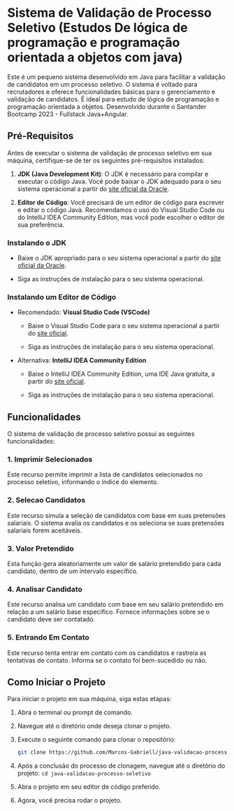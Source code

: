 # Sistema de Validação de Processo Seletivo (Estudos De lógica de programação e programação orientada a objetos  com java)



Este é um pequeno sistema desenvolvido em Java para facilitar a validação de candidatos em um processo seletivo. O sistema é voltado para recrutadores e oferece funcionalidades básicas para o gerenciamento e validação de candidatos. É ideal para estudo de lógica de programação e programação orientada a objetos. Desenvolvido durante o Santander Bootcamp 2023 - Fullstack Java+Angular.

## Pré-Requisitos

Antes de executar o sistema de validação de processo seletivo em sua máquina, certifique-se de ter os seguintes pré-requisitos instalados:

1. **JDK (Java Development Kit)**: O JDK é necessário para compilar e executar o código Java. Você pode baixar o JDK adequado para o seu sistema operacional a partir do [site oficial da Oracle](https://www.oracle.com/java/technologies/javase-downloads.html).

2. **Editor de Código**: Você precisará de um editor de código para escrever e editar o código Java. Recomendamos o uso do Visual Studio Code ou do IntelliJ IDEA Community Edition, mas você pode escolher o editor de sua preferência.

### Instalando o JDK

- Baixe o JDK apropriado para o seu sistema operacional a partir do [site oficial da Oracle](https://www.oracle.com/java/technologies/javase-downloads.html).

- Siga as instruções de instalação para o seu sistema operacional.

### Instalando um Editor de Código

- Recomendado: **Visual Studio Code (VSCode)**

  - Baixe o Visual Studio Code para o seu sistema operacional a partir do [site oficial](https://code.visualstudio.com/Download).

  - Siga as instruções de instalação para o seu sistema operacional.

- Alternativa: **IntelliJ IDEA Community Edition**

  - Baixe o IntelliJ IDEA Community Edition, uma IDE Java gratuita, a partir do [site oficial](https://www.jetbrains.com/idea/download/).

  - Siga as instruções de instalação para o seu sistema operacional.
## Funcionalidades

O sistema de validação de processo seletivo possui as seguintes funcionalidades:

### 1. Imprimir Selecionados

Este recurso permite imprimir a lista de candidatos selecionados no processo seletivo, informando o índice do elemento.

### 2. Selecao Candidatos

Este recurso simula a seleção de candidatos com base em suas pretensões salariais. O sistema avalia os candidatos e os seleciona se suas pretensões salariais forem aceitáveis.

### 3. Valor Pretendido

Esta função gera aleatoriamente um valor de salário pretendido para cada candidato, dentro de um intervalo específico.

### 4. Analisar Candidato

Este recurso analisa um candidato com base em seu salário pretendido em relação a um salário base específico. Fornece informações sobre se o candidato deve ser contatado.

### 5. Entrando Em Contato

Este recurso tenta entrar em contato com os candidatos e rastreia as tentativas de contato. Informa se o contato foi bem-sucedido ou não.

## Como Iniciar o Projeto

Para iniciar o projeto em sua máquina, siga estas etapas:
1. Abra o terminal ou prompt de comando.

2. Navegue até o diretório onde deseja clonar o projeto.

3. Execute o seguinte comando para clonar o repositório:
   ```sh
   git clone https://github.com/Marcos-Gabriell/java-validacao-processo-seletivo.git
4. Após a conclusão do processo de clonagem, navegue até o diretório do projeto: `cd java-validacao-processo-seletivo`

5. Abra o projeto em seu editor de código preferido.

6. Agora, você precisa rodar o projeto.

